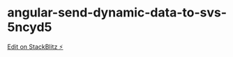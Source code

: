 # angular-send-dynamic-data-to-svs-5ncyd5

[Edit on StackBlitz ⚡️](https://stackblitz.com/edit/angular-send-dynamic-data-to-svs-5ncyd5)